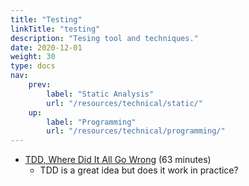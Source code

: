 ```yaml
---
title: "Testing"
linkTitle: "testing"
description: "Tesing tool and techniques."
date: 2020-12-01
weight: 30
type: docs
nav:
    prev:
        label: "Static Analysis"
        url: "/resources/technical/static/"
    up:
        label: "Programming"
        url: "/resources/technical/programming/"
---
```



* [TDD, Where Did It All Go Wrong](https://youtu.be/EZ05e7EMOLM) (63 minutes)
    * TDD is a great idea but does it work in practice?
